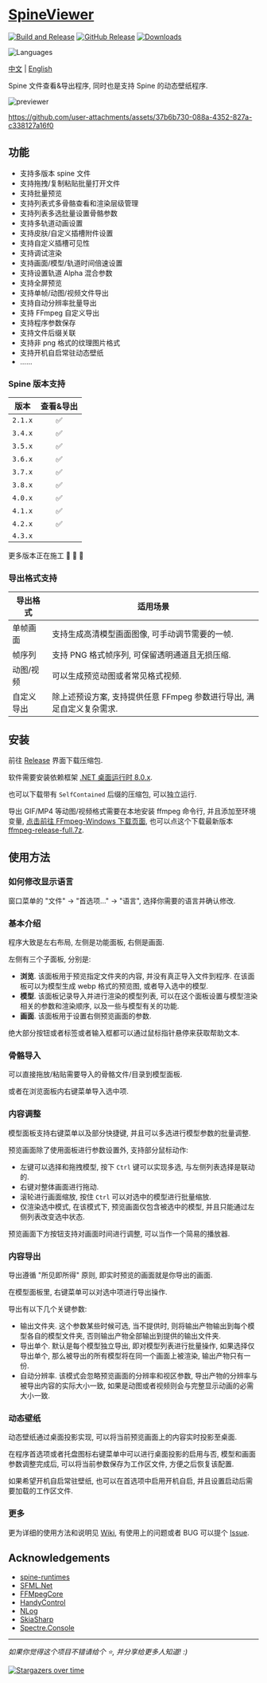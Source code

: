 # [SpineViewer](https://github.com/ww-rm/SpineViewer)

[![Build and Release](https://github.com/ww-rm/SpineViewer/actions/workflows/dotnet-desktop.yml/badge.svg)](https://github.com/ww-rm/SpineViewer/actions/workflows/dotnet-desktop.yml)
[![GitHub Release](https://img.shields.io/github/v/release/ww-rm/SpineViewer?logo=github&logoColor=959da5&label=Release&labelColor=3f4850)](https://github.com/ww-rm/SpineViewer/releases)
[![Downloads](https://img.shields.io/github/downloads/ww-rm/SpineViewer/total?logo=github&logoColor=959da5&label=Downloads&labelColor=3f4850)](https://github.com/ww-rm/SpineViewer/releases)

![Languages](https://img.shields.io/badge/Languages-中文%20%7C%20English%20%7C%20日本語-blue)

[中文](README.md) | [English](README.en.md)

Spine 文件查看&导出程序, 同时也是支持 Spine 的动态壁纸程序.

![previewer](https://github.com/user-attachments/assets/697ae86f-ddf0-445d-951c-cf04f5206e40)

https://github.com/user-attachments/assets/37b6b730-088a-4352-827a-c338127a16f0

## 功能

- 支持多版本 spine 文件
- 支持拖拽/复制粘贴批量打开文件
- 支持批量预览
- 支持列表式多骨骼查看和渲染层级管理
- 支持列表多选批量设置骨骼参数
- 支持多轨道动画设置
- 支持皮肤/自定义插槽附件设置
- 支持自定义插槽可见性
- 支持调试渲染
- 支持画面/模型/轨道时间倍速设置
- 支持设置轨道 Alpha 混合参数
- 支持全屏预览
- 支持单帧/动图/视频文件导出
- 支持自动分辨率批量导出
- 支持 FFmpeg 自定义导出
- 支持程序参数保存
- 支持文件后缀关联
- 支持非 png 格式的纹理图片格式
- 支持开机自启常驻动态壁纸
- ......

### Spine 版本支持

| 版本 | 查看&导出 |
| :---: | :---: |
| `2.1.x` | :white_check_mark: |
| `3.4.x` | :white_check_mark: |
| `3.5.x` | :white_check_mark: |
| `3.6.x` | :white_check_mark: |
| `3.7.x` | :white_check_mark: |
| `3.8.x` | :white_check_mark: |
| `4.0.x` | :white_check_mark: |
| `4.1.x` | :white_check_mark: |
| `4.2.x` | :white_check_mark: |
| `4.3.x` |  |

更多版本正在施工 :rocket: :rocket: :rocket:

### 导出格式支持

| 导出格式 | 适用场景 |
| --- | --- |
| 单帧画面 | 支持生成高清模型画面图像, 可手动调节需要的一帧. |
| 帧序列 | 支持 PNG 格式帧序列, 可保留透明通道且无损压缩. |
| 动图/视频 | 可以生成预览动图或者常见格式视频. |
| 自定义导出 | 除上述预设方案, 支持提供任意 FFmpeg 参数进行导出, 满足自定义复杂需求. |

## 安装

前往 [Release](https://github.com/ww-rm/SpineViewer/releases) 界面下载压缩包.

软件需要安装依赖框架 [.NET 桌面运行时 8.0.x](https://dotnet.microsoft.com/zh-cn/download/dotnet/8.0).

也可以下载带有 `SelfContained` 后缀的压缩包, 可以独立运行.

导出 GIF/MP4 等动图/视频格式需要在本地安装 ffmpeg 命令行, 并且添加至环境变量, [点击前往 FFmpeg-Windows 下载页面](https://ffmpeg.org/download.html#build-windows), 也可以点这个下载最新版本 [ffmpeg-release-full.7z](https://www.gyan.dev/ffmpeg/builds/ffmpeg-release-full.7z).

## 使用方法

### 如何修改显示语言

窗口菜单的 "文件" -> "首选项..." -> "语言", 选择你需要的语言并确认修改.

### 基本介绍

程序大致是左右布局, 左侧是功能面板, 右侧是画面.

左侧有三个子面板, 分别是:

- **浏览**. 该面板用于预览指定文件夹的内容, 并没有真正导入文件到程序. 在该面板可以为模型生成 webp 格式的预览图, 或者导入选中的模型.
- **模型**. 该面板记录导入并进行渲染的模型列表, 可以在这个面板设置与模型渲染相关的参数和渲染顺序, 以及一些与模型有关的功能.
- **画面**. 该面板用于设置右侧预览画面的参数.

绝大部分按钮或者标签或者输入框都可以通过鼠标指针悬停来获取帮助文本.

### 骨骼导入

可以直接拖放/粘贴需要导入的骨骼文件/目录到模型面板.

或者在浏览面板内右键菜单导入选中项.

### 内容调整

模型面板支持右键菜单以及部分快捷键, 并且可以多选进行模型参数的批量调整.

预览画面除了使用面板进行参数设置外, 支持部分鼠标动作:

- 左键可以选择和拖拽模型, 按下 `Ctrl` 键可以实现多选, 与左侧列表选择是联动的.
- 右键对整体画面进行拖动.
- 滚轮进行画面缩放, 按住 `Ctrl` 可以对选中的模型进行批量缩放.
- 仅渲染选中模式, 在该模式下, 预览画面仅包含被选中的模型, 并且只能通过左侧列表改变选中状态.

预览画面下方按钮支持对画面时间进行调整, 可以当作一个简易的播放器.

### 内容导出

导出遵循 "所见即所得" 原则, 即实时预览的画面就是你导出的画面.

在模型面板里, 右键菜单可以对选中项进行导出操作.

导出有以下几个关键参数:

- 输出文件夹. 这个参数某些时候可选, 当不提供时, 则将输出产物输出到每个模型各自的模型文件夹, 否则输出产物全部输出到提供的输出文件夹.
- 导出单个. 默认是每个模型独立导出, 即对模型列表进行批量操作, 如果选择仅导出单个, 那么被导出的所有模型将在同一个画面上被渲染, 输出产物只有一份.
- 自动分辨率. 该模式会忽略预览画面的分辨率和视区参数, 导出产物的分辨率与被导出内容的实际大小一致, 如果是动图或者视频则会与完整显示动画的必需大小一致.

### 动态壁纸

动态壁纸通过桌面投影实现, 可以将当前预览画面上的内容实时投影至桌面.

在程序首选项或者托盘图标右键菜单中可以进行桌面投影的启用与否, 模型和画面参数调整完成后, 可以将当前参数保存为工作区文件, 方便之后恢复该配置.

如果希望开机自启常驻壁纸, 也可以在首选项中启用开机自启, 并且设置启动后需要加载的工作区文件.

### 更多

更为详细的使用方法和说明见 [Wiki](https://github.com/ww-rm/SpineViewer/wiki), 有使用上的问题或者 BUG 可以提个 [Issue](https://github.com/ww-rm/SpineViewer/issues).

## Acknowledgements

- [spine-runtimes](https://github.com/EsotericSoftware/spine-runtimes)
- [SFML.Net](https://github.com/SFML/SFML.Net)
- [FFMpegCore](https://github.com/rosenbjerg/FFMpegCore)
- [HandyControl](https://github.com/HandyOrg/HandyControl)
- [NLog](https://github.com/NLog/NLog)
- [SkiaSharp](https://github.com/mono/SkiaSharp)
- [Spectre.Console](https://github.com/spectreconsole/spectre.console)

---

*如果你觉得这个项目不错请给个 :star:, 并分享给更多人知道! :)*

[![Stargazers over time](https://starchart.cc/ww-rm/SpineViewer.svg?variant=adaptive)](https://starchart.cc/ww-rm/SpineViewer)
